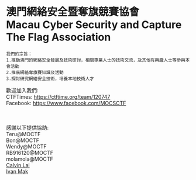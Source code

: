 # 澳門網絡安全暨奪旗競賽協會</br>Macau Cyber Security and Capture The Flag Association
```
我們的宗旨：
1.推動澳門的網絡安全發展及技術研討，相關專業人士的技術交流，及其他有興趣人士等參與本會活動 
2.推廣網絡奪旗賽知識及活動 
3.探討研究網絡安全技術，培養本地技術人才
```

歡迎加入我們:</br>
CTFTimes: https://ctftime.org/team/120747</br>
Facebook: https://www.facebook.com/MOCSCTF</br></br></br>

感謝以下提供協助:</br>
Teru@MOCTF</br>
Bon@MOCTF</br>
Wendy@MOCTF</br>
RB916120@MOCTF</br>
molamola@MOCTF</br>
[Calvin Lai](http://security.calvinlai.com)</br>
[Ivan Mak](https://ank.pw/tech/)

